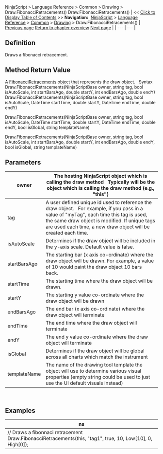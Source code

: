 ﻿
NinjaScript \> Language Reference \> Common \> Drawing \> Draw.FibonacciRetracements()
Draw.FibonacciRetracements()
| \<\< [Click to Display Table of Contents](draw_fibonacciretracements.md) \>\> **Navigation:**     [NinjaScript](ninjascript.md) \> [Language Reference](language_reference_wip.md) \> [Common](common.md) \> [Drawing](drawing.md) \> Draw.FibonacciRetracements() | [Previous page](fibonacciextensions.md) [Return to chapter overview](drawing.md) [Next page](fibonacciretracements.md) |
| --- | --- |
## Definition
Draws a fibonacci retracement.
 
## Method Return Value
A [FibonacciRetracements](fibonacciretracements.md) object that represents the draw object.
 
Syntax
Draw.FibonacciRetracements(NinjaScriptBase owner, string tag, bool isAutoScale, int startBarsAgo, double startY, int endBarsAgo, double endY)
Draw.FibonacciRetracements(NinjaScriptBase owner, string tag, bool isAutoScale, DateTime startTime, double startY, DateTime endTime, double endY)  

Draw.FibonacciRetracements(NinjaScriptBase owner, string tag, bool isAutoScale, DateTime startTime, double startY, DateTime endTime, double endY, bool isGlobal, string templateName)  

Draw.FibonacciRetracements(NinjaScriptBase owner, string tag, bool isAutoScale, int startBarsAgo, double startY, int endBarsAgo, double endY, bool isGlobal, string templateName)  

## Parameters
| owner | The hosting NinjaScript object which is calling the draw method   Typically will be the object which is calling the draw method (e.g., "this") |
| --- | --- |
| tag | A user defined unique id used to reference the draw object.    For example, if you pass in a value of "myTag", each time this tag is used, the same draw object is modified. If unique tags are used each time, a new draw object will be created each time. |
| isAutoScale | Determines if the draw object will be included in the y\-axis scale. Default value is false. |
| startBarsAgo | The starting bar (x axis co\-ordinate) where the draw object will be drawn. For example, a value of 10 would paint the draw object 10 bars back. |
| startTime | The starting time where the draw object will be drawn. |
| startY | The starting y value co\-ordinate where the draw object will be drawn |
| endBarsAgo | The end bar (x axis co\-ordinate) where the draw object will terminate |
| endTime | The end time where the draw object will terminate |
| endY | The end y value co\-ordinate where the draw object will terminate |
| isGlobal | Determines if the draw object will be global across all charts which match the instrument |
| templateName | The name of the drawing tool template the object will use to determine various visual properties (empty string could be used to just use the UI default visuals instead) |
 
## 
## Examples
| ns |
| --- |
| // Draws a fibonnaci retracement Draw.FibonacciRetracements(this, "tag1", true, 10, Low\[10], 0, High\[0]); |

